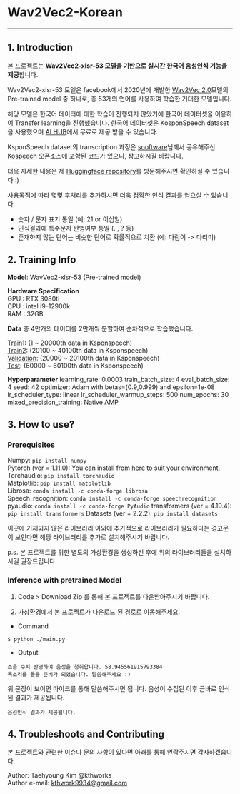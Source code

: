 # Wav2Vec2-Korean

---

## 1. Introduction

본 프로젝트는 **Wav2Vec2-xlsr-53 모델을 기반으로 실시간 한국어 음성인식 기능을 제공**합니다.

Wav2Vec2-xlsr-53 모델은 facebook에서 2020년에 개발한 [Wav2Vec 2.0](https://arxiv.org/abs/2006.11477)모델의 Pre-trained model 중 하나로, 총 53개의 언어를 사용하여 학습한 거대한 모델입니다.

해당 모델은 한국어 데이터에 대한 학습이 진행되지 않았기에 한국어 데이터셋을 이용하여 Transfer learning을 진행했습니다. 한국어 데이터셋은 KosponSpeech dataset을 사용했으며 [AI HUB](https://aihub.or.kr/)에서 무료로 제공 받을 수 있습니다.

KsponSpeech dataset의 transcription 과정은 [sooftware](https://github.com/sooftware)님께서 공유해주신 [Kospeech](https://github.com/sooftware/kospeech) 오픈소스에 포함된 코드가 있으니, 참고하시길 바랍니다.

더욱 자세한 내용은 제 [Huggingface repository](https://huggingface.co/Taeham/wav2vec2-ksponspeech)를 방문해주시면 확인하실 수 있습니다 :)

사용목적에 따라 몇몇 후처리를 추가하시면 더욱 정확한 인식 결과를 얻으실 수 있습니다.
- 숫자 / 문자 표기 통일 (예: 21 or 이십일)
- 인식결과에 특수문자 반영여부 통일 (. , ? 등)
- 존재하지 않는 단어는 비슷한 단어로 확률적으로 치환 (예: 다림이 -> 다리미)

## 2. Training Info

**Model**: WavVec2-xlsr-53 (Pre-trained model)  

**Hardware Specification**  
GPU : RTX 3080ti  
CPU : intel i9-12900k  
RAM : 32GB

**Data**
총 4만개의 데이터를 2만개씩 분할하여 순차적으로 학습했습니다.

[Train1](https://huggingface.co/datasets/Taeham/wav2vec2-ksponspeech-train): (1 ~ 20000th data in Ksponspeech)  
[Train2](https://huggingface.co/datasets/Taeham/wav2vec2-ksponspeech-train2): (20100 ~ 40100th data in Ksponspeech)  
[Validation](https://huggingface.co/datasets/Taeham/wav2vec2-ksponspeech-test): (20000 ~ 20100th data in Ksponspeech)   
[Test](https://huggingface.co/datasets/Taeham/wav2vec2-ksponspeech-test): (60000 ~ 60100th data in Ksponspeech)  

**Hyperparameter**
learning_rate: 0.0003
train_batch_size: 4
eval_batch_size: 4
seed: 42
optimizer: Adam with betas=(0.9,0.999) and epsilon=1e-08
lr_scheduler_type: linear
lr_scheduler_warmup_steps: 500
num_epochs: 30
mixed_precision_training: Native AMP

## 3. How to use?

### Prerequisites
Numpy: ```pip install numpy```  
Pytorch (ver = 1.11.0): You can install from [here](https://pytorch.org/get-started/locally/) to suit your environment.    
Torchaudio: ```pip install torchaudio```  
Matplotlib: ```pip install matplotlib```  
Librosa: ```conda install -c conda-forge librosa```  
Speech_recognition: ```conda install -c conda-forge speechrecognition```  
pyaudio: ```conda install -c conda-forge PyAudio```
transformers (ver = 4.19.4): ```pip install transformers```
Datasets (ver = 2.2.2): ```pip install datasets```

이곳에 기재되지 않은 라이브러리 이외에 추가적으로 라이브러리가 필요하다는 경고문이 보인다면 해당 라이브러리를 추가로 설치해주시기 바랍니다.

p.s. 본 프로젝트를 위한 별도의 가상환경을 생성하신 후에 위의 라이브러리들을 설치하시길 권장드립니다.

### Inference with pretrained Model
1. Code > Download Zip 를 통해 본 프로젝트를 다운받아주시기 바랍니다.

2. 가상환경에서 본 프로젝트가 다운로드 된 경로로 이동해주세요.

* Command
```
$ python ./main.py
```

* Output
```
소음 수치 반영하여 음성을 청취합니다. 58.945561915793384
목소리를 들을 준비가 되었습니다. 말씀해주세요 :)
```  
위 문장이 보이면 마이크를 통해 말씀해주시면 됩니다.
음성이 수집된 이후 곧바로 인식된 결과가 제공됩니다.
```
음성인식 결과가 제공됩니다.
```

## 4. Troubleshoots and Contributing

본 프로젝트와 관련한 이슈나 문의 사항이 있다면 아래를 통해 연락주시면 감사하겠습니다.

Author: Taehyoung Kim @kthworks  
Author e-mail: kthwork9934@gmail.com
